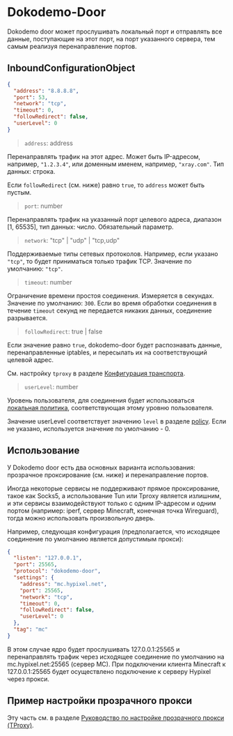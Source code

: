 # Dokodemo-Door

Dokodemo door может прослушивать локальный порт и отправлять все данные, поступающие на этот порт, на порт указанного сервера, тем самым реализуя перенаправление портов.

## InboundConfigurationObject

```json
{
  "address": "8.8.8.8",
  "port": 53,
  "network": "tcp",
  "timeout": 0,
  "followRedirect": false,
  "userLevel": 0
}
```

> `address`: address

Перенаправлять трафик на этот адрес. Может быть IP-адресом, например, `"1.2.3.4"`, или доменным именем, например, `"xray.com"`. Тип данных: строка.

Если `followRedirect` (см. ниже) равно `true`, то `address` может быть пустым.

> `port`: number

Перенаправлять трафик на указанный порт целевого адреса, диапазон \[1, 65535\], тип данных: число. Обязательный параметр.

> `network`: "tcp" | "udp" | "tcp,udp"

Поддерживаемые типы сетевых протоколов. Например, если указано `"tcp"`, то будет приниматься только трафик TCP. Значение по умолчанию: `"tcp"`.

> `timeout`: number

Ограничение времени простоя соединения. Измеряется в секундах. Значение по умолчанию: `300`. Если во время обработки соединения в течение `timeout` секунд не передается никаких данных, соединение разрывается.

> `followRedirect`: true | false

Если значение равно `true`, dokodemo-door будет распознавать данные, перенаправленные iptables, и пересылать их на соответствующий целевой адрес.

См. настройку `tproxy` в разделе [Конфигурация транспорта](../transport.md#sockoptobject).

> `userLevel`: number

Уровень пользователя, для соединения будет использоваться [локальная политика](../policy.md#levelpolicyobject), соответствующая этому уровню пользователя.

Значение userLevel соответствует значению `level` в разделе [policy](../policy.md#policyobject). Если не указано, используется значение по умолчанию - 0.

## Использование

У Dokodemo door есть два основных варианта использования: прозрачное проксирование (см. ниже) и перенаправление портов.

Иногда некоторые сервисы не поддерживают прямое проксирование, такое как Socks5, а использование Tun или Tproxy является излишним, и эти сервисы взаимодействуют только с одним IP-адресом и одним портом (например: iperf, сервер Minecraft, конечная точка Wireguard), тогда можно использовать произвольную дверь.

Например, следующая конфигурация (предполагается, что исходящее соединение по умолчанию является допустимым прокси):

```json
{
  "listen": "127.0.0.1",
  "port": 25565,
  "protocol": "dokodemo-door",
  "settings": {
    "address": "mc.hypixel.net",
    "port": 25565,
    "network": "tcp",
    "timeout": 0,
    "followRedirect": false,
    "userLevel": 0
  },
  "tag": "mc"
}
```

В этом случае ядро будет прослушивать 127.0.0.1:25565 и перенаправлять трафик через исходящее соединение по умолчанию на mc.hypixel.net:25565 (сервер MC). При подключении клиента Minecraft к 127.0.0.1:25565 будет осуществлено подключение к серверу Hypixel через прокси.

## Пример настройки прозрачного прокси

Эту часть см. в разделе [Руководство по настройке прозрачного прокси (TProxy)](../../document/level-2/tproxy).
